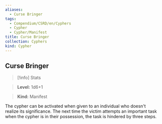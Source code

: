 ```yaml
---
aliases:
  - Curse Bringer
tags:
  - Compendium/CSRD/en/Cyphers
  - Cypher
  - Cypher/Manifest
title: Curse Bringer
collection: Cyphers
kind: Cypher
---
```

## Curse Bringer    
>[!info] Stats    
> **Level:** 1d6+1    
> **Kind:** Manifest  
    
The cypher can be activated when given to an individual who doesn't realize its significance. The next time the victim attempts an important task when the cypher is in their possession, the task is hindered by three steps.